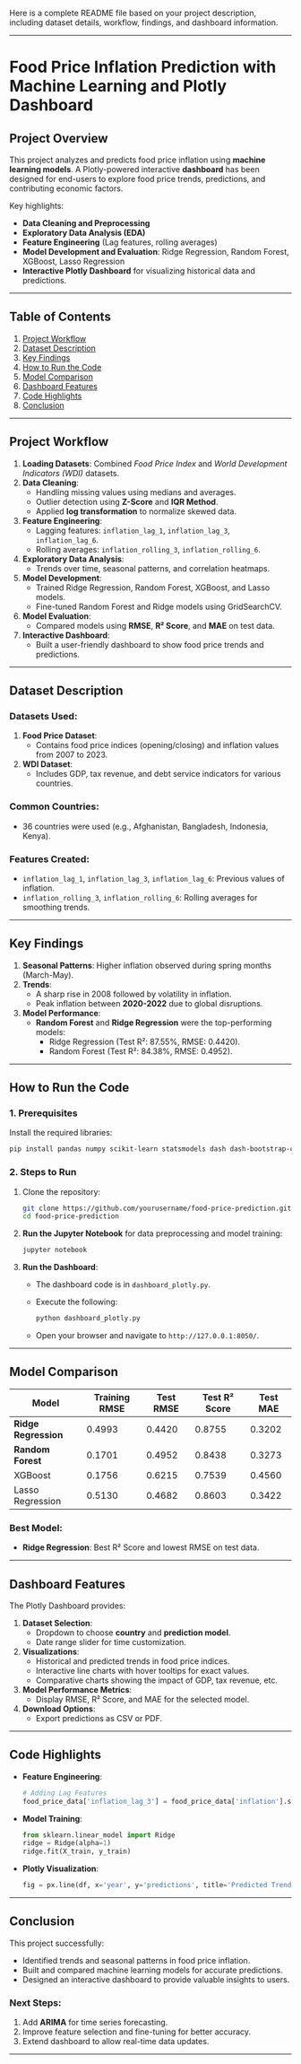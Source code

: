 Here is a complete README file based on your project description, including dataset details, workflow, findings, and dashboard information.

---

# Food Price Inflation Prediction with Machine Learning and Plotly Dashboard

## Project Overview

This project analyzes and predicts food price inflation using **machine learning models**. A Plotly-powered interactive **dashboard** has been designed for end-users to explore food price trends, predictions, and contributing economic factors.

Key highlights:
- **Data Cleaning and Preprocessing**
- **Exploratory Data Analysis (EDA)**
- **Feature Engineering** (Lag features, rolling averages)
- **Model Development and Evaluation**: Ridge Regression, Random Forest, XGBoost, Lasso Regression
- **Interactive Plotly Dashboard** for visualizing historical data and predictions.

---

## Table of Contents

1. [Project Workflow](#project-workflow)
2. [Dataset Description](#dataset-description)
3. [Key Findings](#key-findings)
4. [How to Run the Code](#how-to-run-the-code)
5. [Model Comparison](#model-comparison)
6. [Dashboard Features](#dashboard-features)
7. [Code Highlights](#code-highlights)
8. [Conclusion](#conclusion)

---

## Project Workflow

1. **Loading Datasets**: Combined *Food Price Index* and *World Development Indicators (WDI)* datasets.
2. **Data Cleaning**:
   - Handling missing values using medians and averages.
   - Outlier detection using **Z-Score** and **IQR Method**.
   - Applied **log transformation** to normalize skewed data.
3. **Feature Engineering**:
   - Lagging features: `inflation_lag_1`, `inflation_lag_3`, `inflation_lag_6`.
   - Rolling averages: `inflation_rolling_3`, `inflation_rolling_6`.
4. **Exploratory Data Analysis**:
   - Trends over time, seasonal patterns, and correlation heatmaps.
5. **Model Development**:
   - Trained Ridge Regression, Random Forest, XGBoost, and Lasso models.
   - Fine-tuned Random Forest and Ridge models using GridSearchCV.
6. **Model Evaluation**:
   - Compared models using **RMSE**, **R² Score**, and **MAE** on test data.
7. **Interactive Dashboard**:
   - Built a user-friendly dashboard to show food price trends and predictions.

---

## Dataset Description

### Datasets Used:
1. **Food Price Dataset**:
   - Contains food price indices (opening/closing) and inflation values from 2007 to 2023.
2. **WDI Dataset**:
   - Includes GDP, tax revenue, and debt service indicators for various countries.

### Common Countries:
- 36 countries were used (e.g., Afghanistan, Bangladesh, Indonesia, Kenya).

### Features Created:
- `inflation_lag_1`, `inflation_lag_3`, `inflation_lag_6`: Previous values of inflation.
- `inflation_rolling_3`, `inflation_rolling_6`: Rolling averages for smoothing trends.

---

## Key Findings

1. **Seasonal Patterns**: Higher inflation observed during spring months (March-May).
2. **Trends**:
   - A sharp rise in 2008 followed by volatility in inflation.
   - Peak inflation between **2020-2022** due to global disruptions.
3. **Model Performance**:
   - **Random Forest** and **Ridge Regression** were the top-performing models:
     - Ridge Regression (Test R²: 87.55%, RMSE: 0.4420).
     - Random Forest (Test R²: 84.38%, RMSE: 0.4952).

---

## How to Run the Code

### 1. Prerequisites

Install the required libraries:
```bash
pip install pandas numpy scikit-learn statsmodels dash dash-bootstrap-components plotly matplotlib seaborn xgboost
```

### 2. Steps to Run

1. Clone the repository:
   ```bash
   git clone https://github.com/yourusername/food-price-prediction.git
   cd food-price-prediction
   ```

2. **Run the Jupyter Notebook** for data preprocessing and model training:
   ```bash
   jupyter notebook
   ```

3. **Run the Dashboard**:
   - The dashboard code is in `dashboard_plotly.py`.
   - Execute the following:
     ```bash
     python dashboard_plotly.py
     ```

   - Open your browser and navigate to `http://127.0.0.1:8050/`.

---

## Model Comparison

| Model                | Training RMSE | Test RMSE | Test R² Score | Test MAE |
|----------------------|---------------|-----------|---------------|----------|
| **Ridge Regression** | 0.4993        | 0.4420    | 0.8755        | 0.3202   |
| **Random Forest**    | 0.1701        | 0.4952    | 0.8438        | 0.3273   |
| XGBoost              | 0.1756        | 0.6215    | 0.7539        | 0.4560   |
| Lasso Regression     | 0.5130        | 0.4682    | 0.8603        | 0.3422   |

### Best Model:
- **Ridge Regression**: Best R² Score and lowest RMSE on test data.

---

## Dashboard Features

The Plotly Dashboard provides:
1. **Dataset Selection**:
   - Dropdown to choose **country** and **prediction model**.
   - Date range slider for time customization.
2. **Visualizations**:
   - Historical and predicted trends in food price indices.
   - Interactive line charts with hover tooltips for exact values.
   - Comparative charts showing the impact of GDP, tax revenue, etc.
3. **Model Performance Metrics**:
   - Display RMSE, R² Score, and MAE for the selected model.
4. **Download Options**:
   - Export predictions as CSV or PDF.

---

## Code Highlights

- **Feature Engineering**:
   ```python
   # Adding Lag Features
   food_price_data['inflation_lag_3'] = food_price_data['inflation'].shift(3)
   ```

- **Model Training**:
   ```python
   from sklearn.linear_model import Ridge
   ridge = Ridge(alpha=1)
   ridge.fit(X_train, y_train)
   ```

- **Plotly Visualization**:
   ```python
   fig = px.line(df, x='year', y='predictions', title='Predicted Trends')
   ```

---

## Conclusion

This project successfully:
- Identified trends and seasonal patterns in food price inflation.
- Built and compared machine learning models for accurate predictions.
- Designed an interactive dashboard to provide valuable insights to users.

### Next Steps:
1. Add **ARIMA** for time series forecasting.
2. Improve feature selection and fine-tuning for better accuracy.
3. Extend dashboard to allow real-time data updates.

---
